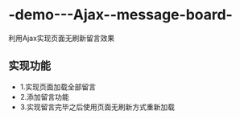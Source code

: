 # -demo---Ajax--message-board-
利用Ajax实现页面无刷新留言效果

## 实现功能
* 1.实现页面加载全部留言
* 2.添加留言功能
* 3.实现留言完毕之后使用页面无刷新方式重新加载
